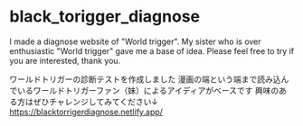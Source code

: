 # black_torigger_diagnose

I made a diagnose website of "World trigger".
My sister who is over enthusiastic "World trigger" gave me a base of idea.
Please feel free to try if you are interested, thank you.

ワールドトリガーの診断テストを作成しました
漫画の端という端まで読み込んでいるワールドトリガーファン（妹）によるアイディアがベースです
興味のある方はぜひチャレンジしてみてください↓
https://blacktorrigerdiagnose.netlify.app/
